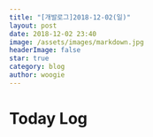 ```yaml
---
title: "[개발로그]2018-12-02(일)"
layout: post
date: 2018-12-02 23:40
image: /assets/images/markdown.jpg
headerImage: false
star: true
category: blog
author: woogie
---
```




# Today Log

